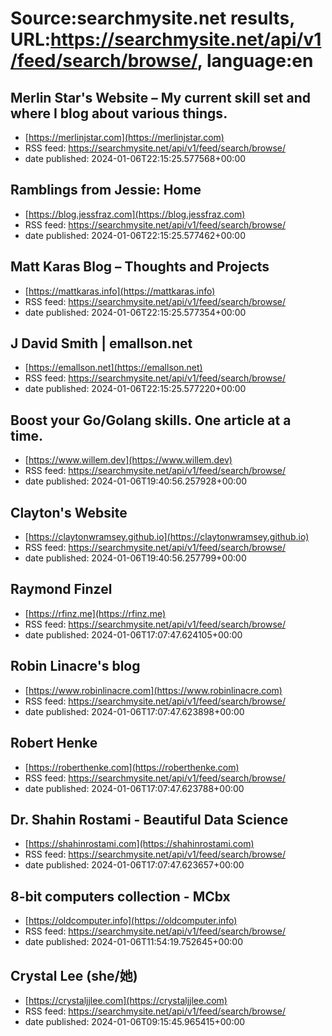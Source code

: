 # Source:searchmysite.net results, URL:https://searchmysite.net/api/v1/feed/search/browse/, language:en

## Merlin Star's Website – My current skill set and where I blog about various things.
 - [https://merlinjstar.com](https://merlinjstar.com)
 - RSS feed: https://searchmysite.net/api/v1/feed/search/browse/
 - date published: 2024-01-06T22:15:25.577568+00:00



## Ramblings from Jessie: Home
 - [https://blog.jessfraz.com](https://blog.jessfraz.com)
 - RSS feed: https://searchmysite.net/api/v1/feed/search/browse/
 - date published: 2024-01-06T22:15:25.577462+00:00



## Matt Karas Blog – Thoughts and Projects
 - [https://mattkaras.info](https://mattkaras.info)
 - RSS feed: https://searchmysite.net/api/v1/feed/search/browse/
 - date published: 2024-01-06T22:15:25.577354+00:00



## J David Smith | emallson.net
 - [https://emallson.net](https://emallson.net)
 - RSS feed: https://searchmysite.net/api/v1/feed/search/browse/
 - date published: 2024-01-06T22:15:25.577220+00:00



## Boost your Go/Golang skills. One article at a time.
 - [https://www.willem.dev](https://www.willem.dev)
 - RSS feed: https://searchmysite.net/api/v1/feed/search/browse/
 - date published: 2024-01-06T19:40:56.257928+00:00



## Clayton's Website
 - [https://claytonwramsey.github.io](https://claytonwramsey.github.io)
 - RSS feed: https://searchmysite.net/api/v1/feed/search/browse/
 - date published: 2024-01-06T19:40:56.257799+00:00



## Raymond Finzel
 - [https://rfinz.me](https://rfinz.me)
 - RSS feed: https://searchmysite.net/api/v1/feed/search/browse/
 - date published: 2024-01-06T17:07:47.624105+00:00



## Robin Linacre's blog
 - [https://www.robinlinacre.com](https://www.robinlinacre.com)
 - RSS feed: https://searchmysite.net/api/v1/feed/search/browse/
 - date published: 2024-01-06T17:07:47.623898+00:00



## Robert Henke
 - [https://roberthenke.com](https://roberthenke.com)
 - RSS feed: https://searchmysite.net/api/v1/feed/search/browse/
 - date published: 2024-01-06T17:07:47.623788+00:00



## Dr. Shahin Rostami - Beautiful Data Science
 - [https://shahinrostami.com](https://shahinrostami.com)
 - RSS feed: https://searchmysite.net/api/v1/feed/search/browse/
 - date published: 2024-01-06T17:07:47.623657+00:00



## 8-bit computers collection - MCbx
 - [https://oldcomputer.info](https://oldcomputer.info)
 - RSS feed: https://searchmysite.net/api/v1/feed/search/browse/
 - date published: 2024-01-06T11:54:19.752645+00:00



## Crystal Lee (she/她)
 - [https://crystaljjlee.com](https://crystaljjlee.com)
 - RSS feed: https://searchmysite.net/api/v1/feed/search/browse/
 - date published: 2024-01-06T09:15:45.965415+00:00



